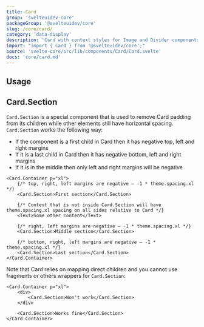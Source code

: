 ```yaml
---
title: Card
group: 'svelteuidev-core'
packageGroup: '@svelteuidev/core'
slug: /core/card/
category: 'data-display'
description: 'Card with context styles for Image and Divider components'
import: "import { Card } from '@svelteuidev/core';"
source: 'svelte-core/src/lib/components/Card/Card.svelte'
docs: 'core/card.md'
---
```


<script>
    import { Demo, CardDemos } from '@svelteuidev/demos';
    import { Heading } from 'components';
</script>

<Heading />

## Usage

<Demo demo={CardDemos.usage} />

## Card.Section

`Card.Section` is a special component that is used to remove Card padding from its children while other elements still have horizontal spacing.` Card.Section` works the following way:

* If the component is a first child in Card then it has negative top, left and right margins
* If it is a last child in Card then it has negative bottom, left and right margins
* If it is in the middle then only left and right margins will be negative

```svelte
<Card.Container p="xl">
    {/* top, right, left margins are negative – -1 * theme.spacing.xl */}
    <Card.Section>First section</Card.Section>

    {/* Content that is not inside Card.Section will have theme.spacing.xl spacing on all sides relative to Card */}
    <Text>Some other content</Text>

    {/* right, left margins are negative – -1 * theme.spacing.xl */}
    <Card.Section>Middle section</Card.Section>

    {/* bottom, right, left margins are negative – -1 * theme.spacing.xl */}
    <Card.Section>Last section</Card.Section>
</Card.Container>
```

Note that Card relies on mapping direct children and you cannot use fragments or others wrappers for `Card.Section`:

```svelte
<Card.Container p="xl">
    <div>
        <Card.Section>Won't work</Card.Section>
    </div>

    <Card.Section>Works fine</Card.Section>
</Card.Container>
```
